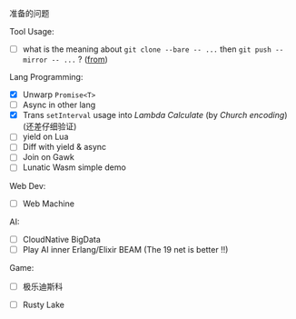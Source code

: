 准备的问题

Tool Usage: 

- [ ] what is the meaning about `git clone --bare -- ...` then `git push --mirror -- ...` ? ([from](https://docs.github.com/en/repositories/creating-and-managing-repositories/duplicating-a-repository))

Lang Programming: 

- [x] Unwarp `Promise<T>`
- [ ] Async in other lang
- [x] Trans `setInterval` usage into *Lambda Calculate* (by *Church encoding*) (还差仔细验证)
- [ ] yield on Lua
- [ ] Diff with yield & async
- [ ] Join on Gawk
- [ ] Lunatic Wasm simple demo

Web Dev: 

- [ ] Web Machine

AI: 

- [ ] CloudNative BigData
- [ ] Play AI inner Erlang/Elixir BEAM (The 19 net is better !!)

Game: 

- [ ] 极乐迪斯科
- [ ] Rusty Lake



